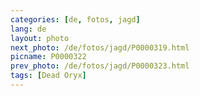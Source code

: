 ```yaml
---
categories: [de, fotos, jagd]
lang: de
layout: photo
next_photo: /de/fotos/jagd/P0000319.html
picname: P0000322
prev_photo: /de/fotos/jagd/P0000323.html
tags: [Dead Oryx]
---
```

